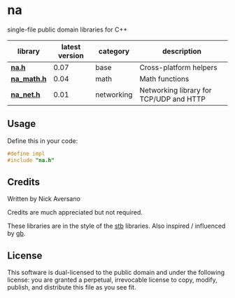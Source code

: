 # na

single-file public domain libraries for C++

library                         | latest version | category    | description
--------------------------------|----------------|-------------|-------------
[**na.h**](./na.h)              | 0.07           | base        | Cross-platform helpers
[**na_math.h**](./na_math.h)    | 0.04           | math        | Math functions
[**na_net.h**](./na_net.h)      | 0.01           | networking  | Networking library for TCP/UDP and HTTP

## Usage

Define this in your code:
```c
#define impl
#include "na.h"
```


## Credits

Written by Nick Aversano

Credits are much appreciated but not required.

These libraries are in the style of the [stb](https://github.com/nothings/stb) libraries.
Also inspired / influenced by [gb](https://github.com/gingerBill/gb).

## License

This software is dual-licensed to the public domain and under the following
license: you are granted a perpetual, irrevocable license to copy, modify,
publish, and distribute this file as you see fit.
